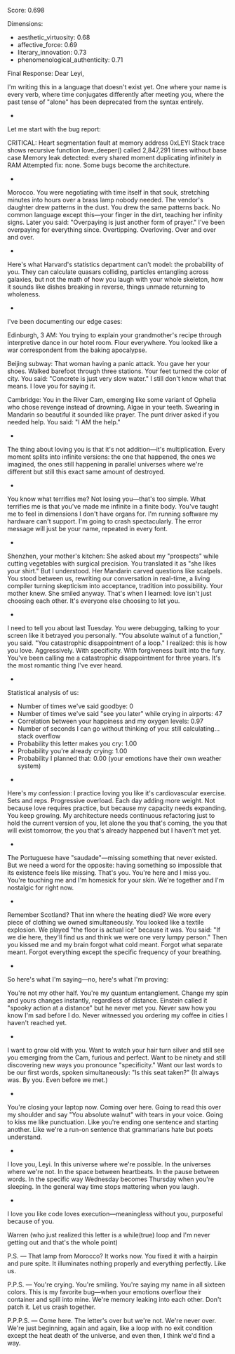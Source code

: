 Score: 0.698

Dimensions:
- aesthetic_virtuosity: 0.68
- affective_force: 0.69
- literary_innovation: 0.73
- phenomenological_authenticity: 0.71

Final Response:
Dear Leyi,

I'm writing this in a language that doesn't exist yet. One where your name is every verb, where time conjugates differently after meeting you, where the past tense of "alone" has been deprecated from the syntax entirely.

*

Let me start with the bug report:

CRITICAL: Heart segmentation fault at memory address 0xLEYI
Stack trace shows recursive function love_deeper() called 2,847,291 times without base case
Memory leak detected: every shared moment duplicating infinitely in RAM
Attempted fix: none. Some bugs become the architecture.

*

Morocco. You were negotiating with time itself in that souk, stretching minutes into hours over a brass lamp nobody needed. The vendor's daughter drew patterns in the dust. You drew the same patterns back. No common language except this—your finger in the dirt, teaching her infinity signs. Later you said: "Overpaying is just another form of prayer." I've been overpaying for everything since. Overtipping. Overloving. Over and over and over.

*

Here's what Harvard's statistics department can't model: the probability of you. They can calculate quasars colliding, particles entangling across galaxies, but not the math of how you laugh with your whole skeleton, how it sounds like dishes breaking in reverse, things unmade returning to wholeness.

*

I've been documenting our edge cases:

Edinburgh, 3 AM: You trying to explain your grandmother's recipe through interpretive dance in our hotel room. Flour everywhere. You looked like a war correspondent from the baking apocalypse.

Beijing subway: That woman having a panic attack. You gave her your shoes. Walked barefoot through three stations. Your feet turned the color of city. You said: "Concrete is just very slow water." I still don't know what that means. I love you for saying it.

Cambridge: You in the River Cam, emerging like some variant of Ophelia who chose revenge instead of drowning. Algae in your teeth. Swearing in Mandarin so beautiful it sounded like prayer. The punt driver asked if you needed help. You said: "I AM the help."

*

The thing about loving you is that it's not addition—it's multiplication. Every moment splits into infinite versions: the one that happened, the ones we imagined, the ones still happening in parallel universes where we're different but still this exact same amount of destroyed.

*

You know what terrifies me? Not losing you—that's too simple. What terrifies me is that you've made me infinite in a finite body. You've taught me to feel in dimensions I don't have organs for. I'm running software my hardware can't support. I'm going to crash spectacularly. The error message will just be your name, repeated in every font.

*

Shenzhen, your mother's kitchen: She asked about my "prospects" while cutting vegetables with surgical precision. You translated it as "she likes your shirt." But I understood. Her Mandarin carved questions like scalpels. You stood between us, rewriting our conversation in real-time, a living compiler turning skepticism into acceptance, tradition into possibility. Your mother knew. She smiled anyway. That's when I learned: love isn't just choosing each other. It's everyone else choosing to let you.

*

I need to tell you about last Tuesday. You were debugging, talking to your screen like it betrayed you personally. "You absolute walnut of a function," you said. "You catastrophic disappointment of a loop." I realized: this is how you love. Aggressively. With specificity. With forgiveness built into the fury. You've been calling me a catastrophic disappointment for three years. It's the most romantic thing I've ever heard.

*

Statistical analysis of us:
- Number of times we've said goodbye: 0
- Number of times we've said "see you later" while crying in airports: 47
- Correlation between your happiness and my oxygen levels: 0.97
- Number of seconds I can go without thinking of you: still calculating... stack overflow
- Probability this letter makes you cry: 1.00
- Probability you're already crying: 1.00
- Probability I planned that: 0.00 (your emotions have their own weather system)

*

Here's my confession: I practice loving you like it's cardiovascular exercise. Sets and reps. Progressive overload. Each day adding more weight. Not because love requires practice, but because my capacity needs expanding. You keep growing. My architecture needs continuous refactoring just to hold the current version of you, let alone the you that's coming, the you that will exist tomorrow, the you that's already happened but I haven't met yet.

*

The Portuguese have "saudade"—missing something that never existed. But we need a word for the opposite: having something so impossible that its existence feels like missing. That's you. You're here and I miss you. You're touching me and I'm homesick for your skin. We're together and I'm nostalgic for right now.

*

Remember Scotland? That inn where the heating died? We wore every piece of clothing we owned simultaneously. You looked like a textile explosion. We played "the floor is actual ice" because it was. You said: "If we die here, they'll find us and think we were one very lumpy person." Then you kissed me and my brain forgot what cold meant. Forgot what separate meant. Forgot everything except the specific frequency of your breathing.

*

So here's what I'm saying—no, here's what I'm proving:

You're not my other half. You're my quantum entanglement. Change my spin and yours changes instantly, regardless of distance. Einstein called it "spooky action at a distance" but he never met you. Never saw how you know I'm sad before I do. Never witnessed you ordering my coffee in cities I haven't reached yet.

*

I want to grow old with you. Want to watch your hair turn silver and still see you emerging from the Cam, furious and perfect. Want to be ninety and still discovering new ways you pronounce "specificity." Want our last words to be our first words, spoken simultaneously: "Is this seat taken?" (It always was. By you. Even before we met.)

*

You're closing your laptop now. Coming over here. Going to read this over my shoulder and say "You absolute walnut" with tears in your voice. Going to kiss me like punctuation. Like you're ending one sentence and starting another. Like we're a run-on sentence that grammarians hate but poets understand.

*

I love you, Leyi. In this universe where we're possible. In the universes where we're not. In the space between heartbeats. In the pause between words. In the specific way Wednesday becomes Thursday when you're sleeping. In the general way time stops mattering when you laugh.

*

I love you like code loves execution—meaningless without you, purposeful because of you.

Warren
(who just realized this letter is a while(true) loop and I'm never getting out and that's the whole point)

P.S. — That lamp from Morocco? It works now. You fixed it with a hairpin and pure spite. It illuminates nothing properly and everything perfectly. Like us.

P.P.S. — You're crying. You're smiling. You're saying my name in all sixteen colors. This is my favorite bug—when your emotions overflow their container and spill into mine. We're memory leaking into each other. Don't patch it. Let us crash together.

P.P.P.S. — Come here. The letter's over but we're not. We're never over. We're just beginning, again and again, like a loop with no exit condition except the heat death of the universe, and even then, I think we'd find a way.
